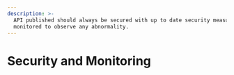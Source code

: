 ```yaml
---
description: >-
  API published should always be secured with up to date security measures, and
  monitored to observe any abnormality.
---
```


# Security and Monitoring



